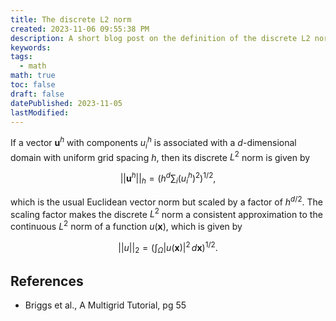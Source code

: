 ```yaml
---
title: The discrete L2 norm
created: 2023-11-06 09:55:38 PM
description: A short blog post on the definition of the discrete L2 norm and how it relates to the continuous L2 norm.
keywords: 
tags:
  - math
math: true
toc: false
draft: false
datePublished: 2023-11-05
lastModified:
---
```


If a vector $\mathbf{u}^h$ with components $u_i^h$ is associated with a $d$-dimensional domain with uniform grid spacing $h$, then its discrete $L^2$ norm is given by

$$
||\mathbf{u}^h||_{h} = \left(h^{d}\sum_{i} (u_i^h)^2 \right)^{1/2},
$$

which is the usual Euclidean vector norm but scaled by a factor of $h^{d/2}$. The scaling factor makes the discrete $L^2$ norm a consistent approximation to the continuous $L^2$ norm of a function $u(\mathbf{x})$, which is given by

$$
||u||_{2}  = \left( \int_{\Omega} |u(\mathbf{x})|^2 \, d\mathbf{x} \right)^{1/2}.
$$

## References

- Briggs et al., A Multigrid Tutorial, pg 55
